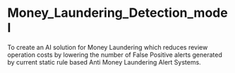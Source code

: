 # Money_Laundering_Detection_model
To create an AI solution for Money Laundering which reduces review operation costs by lowering the number of False Positive alerts generated by current static rule based Anti Money Laundering Alert Systems.
